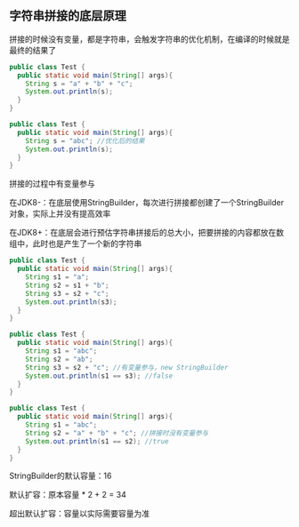 ## 字符串拼接的底层原理

拼接的时候没有变量，都是字符串，会触发字符串的优化机制，在编译的时候就是最终的结果了

```java
public class Test {
  public static void main(String[] args){
    String s = "a" + "b" + "c";
    System.out.println(s);
  }
}
```

```java
public class Test {
  public static void main(String[] args){
    String s = "abc"; //优化后的结果
    System.out.println(s);
  }
}
```

拼接的过程中有变量参与

在JDK8-：在底层使用StringBuilder，每次进行拼接都创建了一个StringBuilder对象，实际上并没有提高效率

在JDK8+：在底层会进行预估字符串拼接后的总大小，把要拼接的内容都放在数组中，此时也是产生了一个新的字符串

```java
public class Test {
  public static void main(String[] args){
    String s1 = "a";
    String s2 = s1 + "b"; 
    String s3 = s2 + "c";
    System.out.println(s3);
  }
}
```

```java
public class Test {
  public static void main(String[] args){
    String s1 = "abc";
    String s2 = "ab"; 
    String s3 = s2 + "c"; //有变量参与，new StringBuilder
    System.out.println(s1 == s3); //false
  }
}
```

```java
public class Test {
  public static void main(String[] args){
    String s1 = "abc";
    String s2 = "a" + "b" + "c"; //拼接时没有变量参与
    System.out.println(s1 == s2); //true
  }
}
```

StringBuilder的默认容量：16

默认扩容：原本容量 * 2 + 2 = 34

超出默认扩容：容量以实际需要容量为准